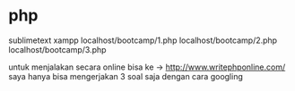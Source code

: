 # php
sublimetext
xampp
localhost/bootcamp/1.php
localhost/bootcamp/2.php
localhost/bootcamp/3.php

untuk menjalakan secara online bisa ke -> http://www.writephponline.com/
saya hanya bisa mengerjakan 3 soal saja dengan cara googling
